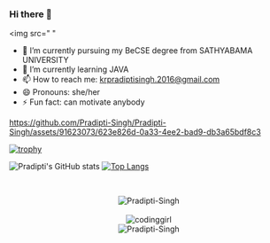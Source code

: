 ### Hi there 👋
<img src=" "
- 🔭 I’m currently pursuing my BeCSE degree from SATHYABAMA UNIVERSITY
- 🌱 I’m currently learning JAVA
- 📫 How to reach me: krpradiptisingh.2016@gmail.com
- 😄 Pronouns: she/her
- ⚡ Fun fact: can motivate anybody



https://github.com/Pradipti-Singh/Pradipti-Singh/assets/91623073/623e826d-0a33-4ee2-bad9-db3a65bdf8c3



[![trophy](https://github-profile-trophy.vercel.app/?username=Pradipti-Singh&theme=onedark)](https://github.com/ryo-ma/github-profile-trophy)

![Pradipti's GitHub stats](https://github-readme-stats.vercel.app/api?username=Pradipti-Singh&show_icons=true&theme=radical)    [![Top Langs](https://github-readme-stats.vercel.app/api/top-langs/?username=Pradipti-Singh&layout=compact)](https://github.com/Pradipti-Singh/github-readme-stats)

<br>
<p align="center">
<img align="center" src="https://github-readme-streak-stats.herokuapp.com/?user=Pradipti-Singh&" alt="Pradipti-Singh" />
 <br>
  <br>
<img src = "https://media4.giphy.com/media/L1R1tvI9svkIWwpVYr/giphy.gif?cid=ecf05e47ieo7wowx18b6g0djytxt1y03c67q5c9bymbzei0n&rid=giphy.gif&ct=g" alt="codinggirl">
<br>
<img src="https://komarev.com/ghpvc/?username=Pradipti-Singh&label=Profile%20views&color=0e75b6&style=flat" alt="Pradipti-Singh" />
</p>
